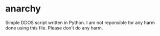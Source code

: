 # anarchy
Simple DDOS script written in Python. I am not reponsible for any harm done using this file. Please don't do any harm.
